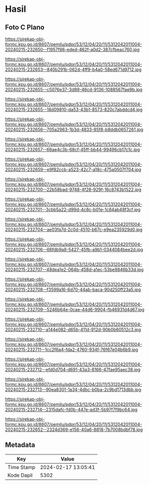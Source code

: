 # Hasil

## Foto C Plano

https://sirekap-obj-formc.kpu.go.id/8607/pemilu/pdpr/53/12/04/20/11/5312042011004-20240215-232650--f1957f86-eded-462f-a0d2-387cfbeac760.jpg

https://sirekap-obj-formc.kpu.go.id/8607/pemilu/pdpr/53/12/04/20/11/5312042011004-20240215-232653--840b291b-062d-4ff9-b4a0-58ed671d9712.jpg

https://sirekap-obj-formc.kpu.go.id/8607/pemilu/pdpr/53/12/04/20/11/5312042011004-20240215-232655--c5076e37-3d89-46cd-9136-1088567fae9b.jpg

https://sirekap-obj-formc.kpu.go.id/8607/pemilu/pdpr/53/12/04/20/11/5312042011004-20240215-232655--18d09810-da53-43b1-8573-820c7abddcd4.jpg

https://sirekap-obj-formc.kpu.go.id/8607/pemilu/pdpr/53/12/04/20/11/5312042011004-20240215-232656--705a2963-1b3d-4833-85f8-b8ddb0657261.jpg

https://sirekap-obj-formc.kpu.go.id/8607/pemilu/pdpr/53/12/04/20/11/5312042011004-20240215-232657--66ae4c3b-68cf-45ff-bb44-99496cb17c1c.jpg

https://sirekap-obj-formc.kpu.go.id/8607/pemilu/pdpr/53/12/04/20/11/5312042011004-20240215-232659--e9f82ccb-a523-42c7-a18c-475a0507f704.jpg

https://sirekap-obj-formc.kpu.go.id/8607/pemilu/pdpr/53/12/04/20/11/5312042011004-20240215-232700--22b58bad-9748-4f28-929f-16c8743b1522.jpg

https://sirekap-obj-formc.kpu.go.id/8607/pemilu/pdpr/53/12/04/20/11/5312042011004-20240215-232701--3cbb5a22-d99d-4c8c-b01e-1c84ab48f3cf.jpg

https://sirekap-obj-formc.kpu.go.id/8607/pemilu/pdpr/53/12/04/20/11/5312042011004-20240215-232704--ae03fa7d-2c0d-4510-b67c-e9ea235929d0.jpg

https://sirekap-obj-formc.kpu.go.id/8607/pemilu/pdpr/53/12/04/20/11/5312042011004-20240215-232706--66fdb9a8-5427-45fb-a9b1-0344084bee2d.jpg

https://sirekap-obj-formc.kpu.go.id/8607/pemilu/pdpr/53/12/04/20/11/5312042011004-20240215-232707--48dea1e2-064b-458d-a1ec-53be9846b33d.jpg

https://sirekap-obj-formc.kpu.go.id/8607/pemilu/pdpr/53/12/04/20/11/5312042011004-20240215-232708--f3599a16-6d70-44ab-baca-90d250ff23a5.jpg

https://sirekap-obj-formc.kpu.go.id/8607/pemilu/pdpr/53/12/04/20/11/5312042011004-20240215-232709--5246b64e-0cae-44d6-9904-fb46931d4d67.jpg

https://sirekap-obj-formc.kpu.go.id/8607/pemilu/pdpr/53/12/04/20/11/5312042011004-20240215-232710--a144e082-d65b-411d-912d-90b0b60512c3.jpg

https://sirekap-obj-formc.kpu.go.id/8607/pemilu/pdpr/53/12/04/20/11/5312042011004-20240215-232711--1cc2f6a4-fda2-4760-934f-76f67e04b6b9.jpg

https://sirekap-obj-formc.kpu.go.id/8607/pemilu/pdpr/53/12/04/20/11/5312042011004-20240215-232712--efd0d704-d691-43a3-8166-47fae95aec38.jpg

https://sirekap-obj-formc.kpu.go.id/8607/pemilu/pdpr/53/12/04/20/11/5312042011004-20240215-232713--90ea8301-1a34-4dbc-b0ba-2c9bd1713dbb.jpg

https://sirekap-obj-formc.kpu.go.id/8607/pemilu/pdpr/53/12/04/20/11/5312042011004-20240215-232714--2315dafc-fd0b-447e-ad3f-5b97f7f9bc64.jpg

https://sirekap-obj-formc.kpu.go.id/8607/pemilu/pdpr/53/12/04/20/11/5312042011004-20240215-232652--2324d369-e156-40a6-8818-7b7008bdbf78.jpg


## Metadata

| Key        | Value               |
| ---------- | ------------------- |
| Time Stamp | 2024-02-17 13:05:41 |
| Kode Dapil | 5302                |



